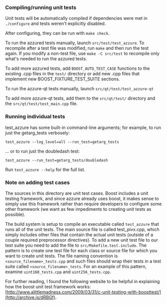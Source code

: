 ### Compiling/running unit tests

Unit tests will be automatically compiled if dependencies were met in `./configure`
and tests weren't explicitly disabled.

After configuring, they can be run with `make check`.

To run the azzured tests manually, launch `src/test/test_azzure`. To recompile
after a test file was modified, run `make` and then run the test again. If you
modify a non-test file, use `make -C src/test` to recompile only what's needed
to run the azzured tests.

To add more azzured tests, add `BOOST_AUTO_TEST_CASE` functions to the existing
.cpp files in the `test/` directory or add new .cpp files that
implement new BOOST_FIXTURE_TEST_SUITE sections.

To run the azzure-qt tests manually, launch `src/qt/test/test_azzure-qt`

To add more azzure-qt tests, add them to the `src/qt/test/` directory and
the `src/qt/test/test_main.cpp` file.

### Running individual tests

test_azzure has some built-in command-line arguments; for
example, to run just the getarg_tests verbosely:

    test_azzure --log_level=all --run_test=getarg_tests

... or to run just the doubledash test:

    test_azzure --run_test=getarg_tests/doubledash

Run `test_azzure --help` for the full list.

### Note on adding test cases

The sources in this directory are unit test cases.  Boost includes a
unit testing framework, and since azzure already uses boost, it makes
sense to simply use this framework rather than require developers to
configure some other framework (we want as few impediments to creating
unit tests as possible).

The build system is setup to compile an executable called `test_azzure`
that runs all of the unit tests.  The main source file is called
test_pivx.cpp, which simply includes other files that contain the
actual unit tests (outside of a couple required preprocessor
directives). To add a new unit test file to our test suite you need
to add the file to `src/Makefile.test.include`. The pattern is to
create one test file for each class or source file for which you want
to create unit tests.  The file naming convention is
`<source_filename>_tests.cpp` and such files should wrap their tests
in a test suite called `<source_filename>_tests`.  For an example of
this pattern, examine `uint160_tests.cpp` and `uint256_tests.cpp`.

For further reading, I found the following website to be helpful in
explaining how the boost unit test framework works:
[http://www.alittlemadness.com/2009/03/31/c-unit-testing-with-boosttest/](http://archive.is/dRBGf).
